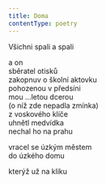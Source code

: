```yaml
---
title: Doma
contentType: poetry
---
```


<section>

Všichni spali a spali

</section>

<section>

a on  
sběratel otisků  
zakopnuv o školní aktovku  
pohozenou v předsíni  
mou …letou dcerou  
(o níž zde nepadla zmínka)  
z voskového klíče  
uhnětl medvídka  
nechal ho na prahu

</section>

<section>

vracel se úzkým městem  
do úzkého domu

</section>

<section>

kterýž už na kliku

</section>
